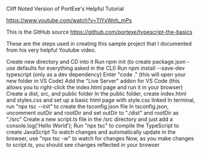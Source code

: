 Cliff Noted Version of PortExe's Helpful Tutorial

https://www.youtube.com/watch?v=TlYxWnh_mPs

This is the GitHub source
https://github.com/portexe/typescript-the-basics

These are the steps used in creating this sample project that I documented from his very helpful Youtube video.

Create new directory and CD into it
Run npm init (to create package.json - use defaults for everything asked in the CLI)
Run npm install --save-dev typescript (only as a dev dependency)
Enter "code ." (this will open your new folder in VS Code)
Add the "Live Server" addon for VS Code (this allows you to right-click the index.html page and run it in your browser)
Create a dist, src, and public folder
In the public folder, create index.html and styles.css and set up a basic html page with style.css linked
In terminal, run "npx tsc --init" to create the tsconfig.json file
In tsconfig.json, uncomment outDir and rootDir and set outDir to "./dist" and rootDir as "./src"
Create a new script.ts file in the /src directory and just add a console.log('Hello World');
Run "npx tsc" to compile the TypeScript to create JavaScript
To watch changes and automatically update in the browser, use "npx tsc -w" to watch for changes
Now, as you make changes to script.ts, you should see changes reflected in your browser




